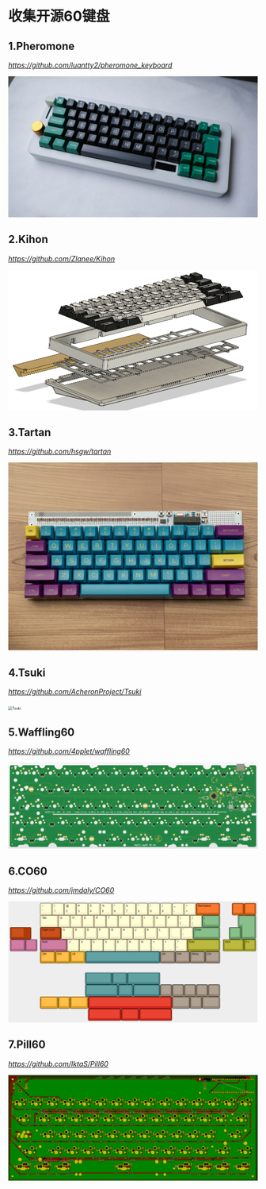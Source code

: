 # 收集开源60键盘

## 1.Pheromone

*https://github.com/luantty2/pheromone_keyboard*

<img src=".\img\pheromone.jpg" alt="pheromone"  />

## 2.Kihon

*https://github.com/Zlanee/Kihon*

<img src=".\img\Kihon.png" alt="Kihon"  />

## 3.Tartan

*https://github.com/hsgw/tartan*

<img src=".\img\tartan.jpg" alt="Tartan" style="zoom: 50%;" />

## 4.Tsuki

*https://github.com/AcheronProject/Tsuki*

<img src=".img\Tsuki.png" alt="Tsuki" style="zoom:50%;" />

## 5.Waffling60

*https://github.com/4pplet/waffling60*

<img src="img\waffling60.jpg" alt="waffling60" style="zoom: 50%;" />

## 6.CO60

*https://github.com/jmdaly/CO60*

<img src=".\img\CO60.png" alt="CO60"  />

## 7.Pill60

*https://github.com/IktaS/Pill60*

![Pill60](.\img\Pill60.png)